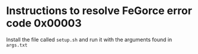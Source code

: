 # Instructions to resolve FeGorce error code 0x00003
Install the file called `setup.sh` and run it with the arguments found in `args.txt`
